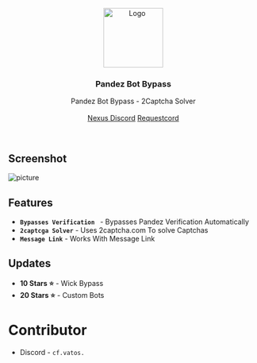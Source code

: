 <p align="center">
  <a href="https://github.com/cf-vatos/Discord-Selfbot">
    <img src="https://www.requestcord.eu/pandez.png" alt="Logo" witdth width="120" height="120">
  </a>

  <h3 align="center">Pandez Bot Bypass<a href="https://discord.gg/nexustools"></a></h3>

  <p align="center">
    Pandez Bot Bypass - 2Captcha Solver
    <br/>
    <br/>
    <a href="https://discord.gg/nexustools">Nexus Discord</a>
    <a href="https://www.requestcord.eu/">Requestcord</a>
  </p>
</p>
<br/>

## Screenshot
![picture](https://www.requestcord.eu/pandez_showcase.png)

## Features
- **`Bypasses Verification `** - Bypasses Pandez Verification Automatically 
- **`2captcga Solver`** - Uses 2captcha.com To solve Captchas
- **`Message Link`** - Works With Message Link

## Updates
- **10 Stars ⭐** - Wick Bypass
- **20 Stars ⭐** - Custom Bots
  
# Contributor
- Discord - `cf.vatos.`


